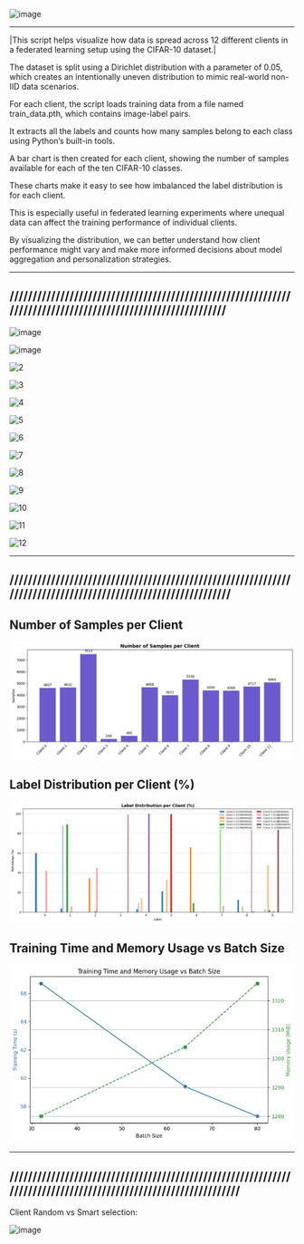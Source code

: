![image](https://github.com/user-attachments/assets/37f65c65-9820-4e5a-8bad-62b23b761668)

-------------------------------------------------------------------------------------------------------------
|This script helps visualize how data is spread across 12 different clients in a federated learning setup using the CIFAR-10 dataset.|

The dataset is split using a Dirichlet distribution with a parameter of 0.05, which creates an intentionally uneven distribution to mimic real-world non-IID data scenarios.

For each client, the script loads training data from a file named train_data.pth, which contains image-label pairs.

It extracts all the labels and counts how many samples belong to each class using Python’s built-in tools.

A bar chart is then created for each client, showing the number of samples available for each of the ten CIFAR-10 classes.

These charts make it easy to see how imbalanced the label distribution is for each client.

This is especially useful in federated learning experiments where unequal data can affect the training performance of individual clients.

By visualizing the distribution, we can better understand how client performance might vary and make more informed decisions about model aggregation and personalization strategies.


-------------------------------------------------------------------------------------------------------------
////////////////////////////////////////////////////////////////////////////////////////////////////////////
-------------------------------------------------------------------------------------------------------------


![image](https://github.com/user-attachments/assets/0bc14d2c-9cf8-4db2-b9bb-d95879e1113d)


![image](https://github.com/user-attachments/assets/e017b15e-9ac7-49f7-b4b1-d0e4150dd284)


![2](https://github.com/user-attachments/assets/c30a06f9-afe3-40dc-94cc-5b41445072a0)


![3](https://github.com/user-attachments/assets/c24db81f-c5a1-4cef-aeff-a9dde1b71722)


![4](https://github.com/user-attachments/assets/5bcdb45c-cfe5-4a6a-a663-159f1d196fa0)


![5](https://github.com/user-attachments/assets/1d1cd5df-3666-4143-9d08-ab51e3abba33)


![6](https://github.com/user-attachments/assets/6921aa7c-be5b-4e18-afea-96fa19208271)


![7](https://github.com/user-attachments/assets/c820bfc2-5e44-4847-8b55-b30253e1250b)


![8](https://github.com/user-attachments/assets/104dac05-63fb-45b8-b88c-52c7c93b3ebb)


![9](https://github.com/user-attachments/assets/d2de744d-e3e4-4caf-9b0d-4a11c8067ad4)


![10](https://github.com/user-attachments/assets/d0a8541f-2012-40c5-af15-d2621f9f50f2)


![11](https://github.com/user-attachments/assets/a78f071c-a499-498a-a802-4b30d188c23a)


![12](https://github.com/user-attachments/assets/dd57c7d1-2305-4d0d-82d1-f32ef0c3ef52)


-------------------------------------------------------------------------------------------------------------
/////////////////////////////////////////////////////////////////////////////////////////////////////////////
-------------------------------------------------------------------------------------------------------------

## Number of Samples per Client
![image](https://github.com/Hareesshwar1/Kernel_crew_Federatedlearning/blob/main/images/NumberOfSamplesPerClient.jpeg)

## Label Distribution per Client (%)
![image](https://github.com/Hareesshwar1/Kernel_crew_Federatedlearning/blob/main/images/ClientLevelDistributionPerClient.jpeg)


## Training Time and Memory Usage vs Batch Size
![image](https://github.com/Hareesshwar1/Kernel_crew_Federatedlearning/blob/main/images/TT_MUvsBS.jpeg)

---------------------------------------------------------------------------------------------------------------
///////////////////////////////////////////////////////////////////////////////////////////////////////////////
---------------------------------------------------------------------------------------------------------------

Client Random vs Smart selection:

![image](https://github.com/user-attachments/assets/040b895d-3c9b-4cb5-ac95-c61e57ac9a8a)

